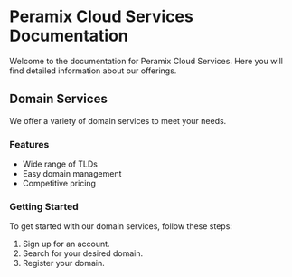 # Peramix Cloud Services Documentation

Welcome to the documentation for Peramix Cloud Services. Here you will find detailed information about our offerings.

## Domain Services

We offer a variety of domain services to meet your needs.

### Features

- Wide range of TLDs
- Easy domain management
- Competitive pricing

### Getting Started

To get started with our domain services, follow these steps:

1. Sign up for an account.
2. Search for your desired domain.
3. Register your domain.
